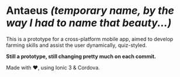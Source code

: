 # __Antaeus__ *(temporary name, by the way I had to name that beauty...)*

This is a prototype for a cross-platform mobile app, aimed to develop farming skills and assist the user dynamically, quiz-styled.

__Still a prototype, still changing pretty much on each commit.__

Made with ❤, using Ionic 3 & Cordova.